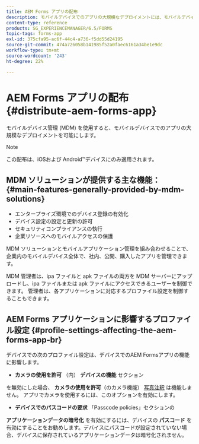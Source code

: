 ```yaml
---
title: AEM Forms アプリの配布
description: モバイルデバイスでのアプリの大規模なデプロイメントには、モバイルデバイス管理 (MDM) を使用します。
content-type: reference
products: SG_EXPERIENCEMANAGER/6.5/FORMS
topic-tags: forms-app
exl-id: 375cfa95-ac6f-44c4-a736-f5dd55d24195
source-git-commit: 474a726058b141985f52a0faec6161a34be1e9dc
workflow-type: tm+mt
source-wordcount: '243'
ht-degree: 22%

---
```


# AEM Forms アプリの配布 {#distribute-aem-forms-app}

モバイルデバイス管理 (MDM) を使用すると、モバイルデバイスでのアプリの大規模なデプロイメントを可能にします。

>[!NOTE]
>
>この配布は、iOSおよび Android™デバイスにのみ適用されます。

## MDM ソリューションが提供する主な機能： {#main-features-generally-provided-by-mdm-solutions}

* エンタープライズ環境でのデバイス登録の有効化
* デバイス設定の設定と更新の許可
* セキュリティコンプライアンスの執行
* 企業リソースへのモバイルアクセスの保護

MDM ソリューションとモバイルアプリケーション管理を組み合わせることで、企業内のモバイルデバイス全体で、社内、公開、購入したアプリを管理できます。

MDM 管理者は、ipa ファイルと apk ファイルの両方を MDM サーバーにアップロードし、ipa ファイルまたは apk ファイルにアクセスできるユーザーを制御できます。 管理者は、各アプリケーションに対応するプロファイル設定を制御することもできます。

## AEM Forms アプリケーションに影響するプロファイル設定 {#profile-settings-affecting-the-aem-forms-app-br}

デバイスでの次のプロファイル設定は、デバイスでのAEM Formsアプリの機能に影響します。

* **カメラの使用を許可** （内） **デバイスの機能** セクション

を無効にした場合、 **カメラの使用を許可**（のカメラ機能） [写真注釈](/help/forms/using/add-attachments.md) は機能しません。 アプリでカメラを使用するには、このオプションを有効にします。

* **デバイスでのパスコードの要求** 「Passcode policies」セクションの

**アプリケーションデータの暗号化** を有効にするには、デバイスの **パスコード** を有効にすることをお勧めします。デバイスにパスコードが設定されていない場合、デバイスに保存されているアプリケーションデータは暗号化されません。
